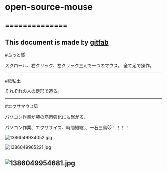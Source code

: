 # open-source-mouse
## ==============  
This document is made by [gitfab](http://gitfab.org)
---
#ふっと🐭

スクロール、右クリック、左クリック三人で一つのマウス。
全て足で操作。


---
#紙粘土

それぞれの人の足形で造る。

---
#エクサマウス🐭

パソコン作業が腕の筋肉強化にも繋がる。


パソコン作業、エクササイズ、時間短縮、、一石三鳥🐭！！！！


![1386049934052.jpg](https://raw.github.com/lilyuryuri/open-source-mouse/master/gitfab/resources/1386049934052.jpg)

![1386049965221.jpg](https://raw.github.com/lilyuryuri/open-source-mouse/master/gitfab/resources/1386049965221.jpg)

![1386049954681.jpg](https://raw.github.com/lilyuryuri/open-source-mouse/master/gitfab/resources/1386049954681.jpg)
---
